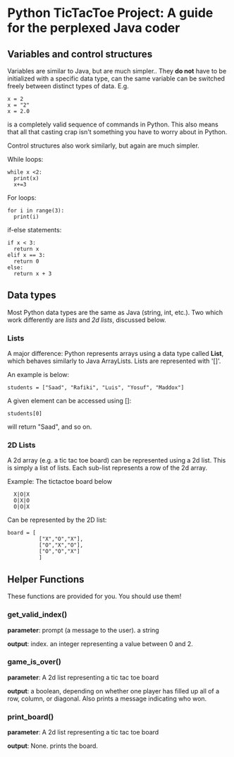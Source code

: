 # Python TicTacToe Project: A guide for the perplexed Java coder

## Variables and control structures
Variables are similar to Java, but are much simpler.. They **do not** have to be initialized with a specific data type, can the same variable can be switched freely between distinct types of data. E.g.

    x = 2
    x = "2"
    x = 2.0
is a completely valid sequence of commands in Python.  This also means that all that casting crap isn't something you have to worry about in Python.

Control structures also work similarly, but again are much simpler.  

While loops:

    while x <2:
      print(x)
      x+=3

For loops:

    for i in range(3):
      print(i)
if-else statements:

    if x < 3:
      return x
    elif x == 3:
      return 0
    else:
      return x + 3

## Data types
Most Python data types are the same as Java (string, int, etc.). Two which work differently are *lists* and *2d lists*, discussed below.
### Lists
 A major difference: Python represents arrays using a data type called **List**, which behaves similarly to Java ArrayLists. Lists are represented with '[]'.

An example is below:

    students = ["Saad", "Rafiki", "Luis", "Yosuf", "Maddox"]

A given element can be accessed using []:

    students[0]

  will return "Saad", and so on.

  ### 2D Lists
  A 2d array (e.g. a tic tac toe board) can be represented using a 2d list.  This is simply a list of lists.  Each sub-list represents a row of the 2d array.

  Example: The tictactoe board below

      X|O|X
      O|X|O
      O|O|X
Can be represented by the 2D list:

    board = [
              ["X","O","X"],
              ["O","X","O"],
              ["O","O","X"]
              ]

## Helper Functions
These functions are provided for you.  You should use them!
### get_valid_index()
**parameter**: prompt (a message to the user).  a string

**output**: index. an integer representing a value between 0 and 2.


### game_is_over()
**parameter**: A 2d list representing a tic tac toe board

**output**: a boolean, depending on whether one player has filled up all of a row, column, or diagonal. Also prints a message indicating who won.

### print_board()
**parameter**:  A 2d list representing a tic tac toe board

**output**: None. prints the board.
